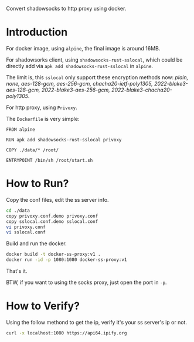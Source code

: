 Convert shadowsocks to http proxy using docker.

# Introduction

For docker image, using `alpine`, the final image is around 16MB.

For shadowsorks client, using `shadowsocks-rust-sslocal`, which could be directly add via `apk add shadowsocks-rust-sslocal` in `alpine`.

The limit is, this `sslocal` only support these encryption methods now: *plain, none, aes-128-gcm, aes-256-gcm, chacha20-ietf-poly1305, 2022-blake3-aes-128-gcm, 2022-blake3-aes-256-gcm, 2022-blake3-chacha20-poly1305*.

For http proxy, using `Privoxy`.

The `Dockerfile` is very simple:

```docker
FROM alpine

RUN apk add shadowsocks-rust-sslocal privoxy

COPY ./data/* /root/

ENTRYPOINT /bin/sh /root/start.sh

```

# How to Run?

Copy the conf files, edit the ss server info.

```bash
cd ./data
copy privoxy.conf.demo privoxy.conf
copy sslocal.conf.demo sslocal.conf
vi privoxy.conf
vi sslocal.conf
```

Build and run the docker.

```bash
docker build -t docker-ss-proxy:v1 .
docker run -id -p 1080:1080 docker-ss-proxy:v1
```

That's it.

BTW, if you want to using the socks proxy, just open the port in `-p`.

# How to Verify?

Using the follow methond to get the ip, verify it's your ss server's ip or not.

```bash
curl -x localhost:1080 https://api64.ipify.org
```